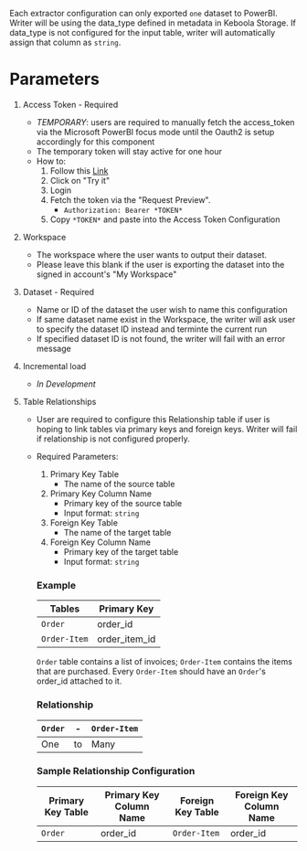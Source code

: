 Each extractor configuration can only exported `one` dataset to PowerBI. Writer will be using the data_type defined in metadata in Keboola Storage. If data_type is not configured for the input table, writer will automatically assign that column as `string`.

# Parameters

1. Access Token - Required
    - *TEMPORARY*: users are required to manually fetch the access_token via the Microsoft PowerBI focus mode until the Oauth2 is setup accordingly for this component
    - The temporary token will stay active for one hour
    - How to:
        1. Follow this [Link](https://docs.microsoft.com/en-us/rest/api/power-bi/pushdatasets/datasets_postrowsingroup#code-try-0)
        2. Click on "Try it"
        3. Login
        4. Fetch the token via the "Request Preview". 
            - ```Authorization: Bearer *TOKEN*```
        5. Copy ```*TOKEN*``` and paste into the Access Token Configuration

2. Workspace
    - The workspace where the user wants to output their dataset.
    - Please leave this blank if the user is exporting the dataset into the signed in account's "My Workspace"

3. Dataset - Required
    - Name or ID of the dataset the user wish to name this configuration
    - If same dataset name exist in the Workspace, the writer will ask user to specify the dataset ID instead and terminte the current run
    - If specified dataset ID is not found, the writer will fail with an error message

4. Incremental load
    - *In Development*

5. Table Relationships
    - User are required to configure this Relationship table if user is hoping to link tables via primary keys and foreign keys. Writer will fail if relationship is not configured properly.
    - Required Parameters:
        1. Primary Key Table
            - The name of the source table
        2. Primary Key Column Name
            - Primary key of the source table
            - Input format: ```string```
        3. Foreign Key Table
            - The name of the target table
        4. Foreign Key Column Name
            - Primary key of the target table
            - Input format: ```string```

        ### Example

        Tables|Primary Key
        -|-
        `Order`|order_id
        `Order-Item`|order_item_id

        `Order` table contains a list of invoices; `Order-Item` contains the items that are purchased. Every `Order-Item` should have an `Order`'s order_id attached to it.

        ### Relationship

        `Order`|-|`Order-Item`
        -|-|-
        One|to|Many

        ### Sample Relationship Configuration

        Primary Key Table|Primary Key Column Name|Foreign Key Table|Foreign Key Column Name
        -|-|-|-
        `Order`|order_id|`Order-Item`|order_id


        

